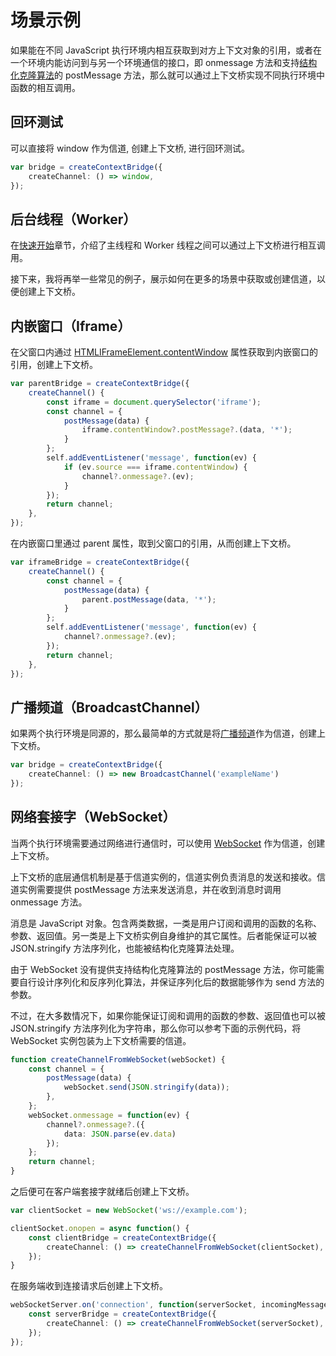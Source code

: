 # 场景示例

如果能在不同 JavaScript 执行环境内相互获取到对方上下文对象的引用，或者在一个环境内能访问到与另一个环境通信的接口，即
onmessage 方法和支持[结构化克隆算法](https://developer.mozilla.org/zh-CN/docs/Web/API/Web_Workers_API/Structured_clone_algorithm)的 postMessage 方法，那么就可以通过上下文桥实现不同执行环境中函数的相互调用。

## 回环测试

可以直接将 window 作为信道, 创建上下文桥, 进行回环测试。

```typescript
var bridge = createContextBridge({
    createChannel: () => window,
});
```

## 后台线程（Worker）

在[快速开始](./quick-start.md)章节，介绍了主线程和 Worker 线程之间可以通过上下文桥进行相互调用。

接下来，我将再举一些常见的例子，展示如何在更多的场景中获取或创建信道，以便创建上下文桥。

## 内嵌窗口（Iframe）

在父窗口内通过 [HTMLIFrameElement.contentWindow](https://developer.mozilla.org/zh-CN/docs/Web/API/HTMLIFrameElement/contentWindow) 属性获取到内嵌窗口的引用，创建上下文桥。

```typescript
var parentBridge = createContextBridge({
    createChannel() {
        const iframe = document.querySelector('iframe');
        const channel = {
            postMessage(data) {
                iframe.contentWindow?.postMessage?.(data, '*');
            }
        };
        self.addEventListener('message', function(ev) {
            if (ev.source === iframe.contentWindow) {
                channel?.onmessage?.(ev);
            }
        });
        return channel;
    },
});
```

在内嵌窗口里通过 parent 属性，取到父窗口的引用，从而创建上下文桥。

```typescript
var iframeBridge = createContextBridge({
    createChannel() {
        const channel = {
            postMessage(data) {
                parent.postMessage(data, '*');
            }
        };
        self.addEventListener('message', function(ev) {
            channel?.onmessage?.(ev);
        });
        return channel;
    },
});
```

## 广播频道（BroadcastChannel）

如果两个执行环境是同源的，那么最简单的方式就是将[广播频道](https://developer.mozilla.org/zh-CN/docs/Web/API/BroadcastChannel)作为信道，创建上下文桥。

```typescript
var bridge = createContextBridge({
    createChannel: () => new BroadcastChannel('exampleName')
});
```

## 网络套接字（WebSocket）

当两个执行环境需要通过网络进行通信时，可以使用 [WebSocket](https://developer.mozilla.org/zh-CN/docs/Web/API/WebSocket) 作为信道，创建上下文桥。

上下文桥的底层通信机制是基于信道实例的，信道实例负责消息的发送和接收。信道实例需要提供 postMessage 方法来发送消息，并在收到消息时调用
onmessage 方法。

消息是 JavaScript 对象。包含两类数据，一类是用户订阅和调用的函数的名称、参数、返回值。另一类是上下文桥实例自身维护的其它属性。后者能保证可以被
JSON.stringify 方法序列化，也能被结构化克隆算法处理。

由于 WebSocket 没有提供支持结构化克隆算法的 postMessage 方法，你可能需要自行设计序列化和反序列化算法，并保证序列化后的数据能够作为
send 方法的参数。

不过，在大多数情况下，如果你能保证订阅和调用的函数的参数、返回值也可以被 JSON.stringify 方法序列化为字符串，那么你可以参考下面的示例代码，将
WebSocket 实例包装为上下文桥需要的信道。

```typescript
function createChannelFromWebSocket(webSocket) {
    const channel = {
        postMessage(data) {
            webSocket.send(JSON.stringify(data));
        },
    };
    webSocket.onmessage = function(ev) {
        channel?.onmessage?.({
            data: JSON.parse(ev.data)
        });
    };
    return channel;
}
```

之后便可在客户端套接字就绪后创建上下文桥。

```typescript
var clientSocket = new WebSocket('ws://example.com');

clientSocket.onopen = async function() {
    const clientBridge = createContextBridge({
        createChannel: () => createChannelFromWebSocket(clientSocket),
    });
}
```

在服务端收到连接请求后创建上下文桥。

```typescript
webSocketServer.on('connection', function(serverSocket, incomingMessage) {
    const serverBridge = createContextBridge({
        createChannel: () => createChannelFromWebSocket(serverSocket),
    });
});
```
